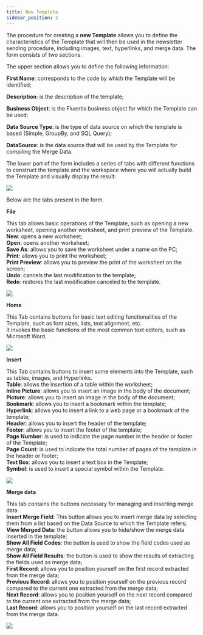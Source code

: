```yaml
---
title: New Template
sidebar_position: 2
---
```


The procedure for creating a **new Template** allows you to define the characteristics of the Template that will then be used in the newsletter sending procedure, including images, text, hyperlinks, and merge data. The form consists of two sections.

The upper section allows you to define the following information:

**First Name**: corresponds to the code by which the Template will be identified;

**Description**: is the description of the template;

**Business Object**: is the Fluentis business object for which the Template can be used;

**Data Source Type**: is the type of data source on which the template is based (Simple, GroupBy, and SQL Query);

**DataSource**: is the data source that will be used by the Template for compiling the Merge Data.

The lower part of the form includes a series of tabs with different functions to construct the template and the workspace where you will actually build the Template and visually display the result:

![](/img/it-it/applications/crm/budget-marketing-automation/template-file.png)

Below are the tabs present in the form.

**File**

This tab allows basic operations of the Template, such as opening a new worksheet, opening another worksheet, and print preview of the Template.  
**New**: opens a new worksheet;  
**Open**: opens another worksheet;  
**Save As**: allows you to save the worksheet under a name on the PC;  
**Print**: allows you to print the worksheet;  
**Print Preview**: allows you to preview the print of the worksheet on the screen;  
**Undo**: cancels the last modification to the template;  
**Redo**: restores the last modification canceled to the template.  

![](/img/it-it/applications/crm/budget-marketing-automation/file.png)

**Home**

This Tab contains buttons for basic text editing functionalities of the Template, such as font sizes, lists, text alignment, etc.  
It invokes the basic functions of the most common text editors, such as Microsoft Word.  

![](/img/it-it/applications/crm/budget-marketing-automation/home.png)

**Insert**

This Tab contains buttons to insert some elements into the Template, such as tables, images, and Hyperlinks.  
**Table**: allows the insertion of a table within the worksheet;  
**Inline Picture**: allows you to insert an image in the body of the document;  
**Picture**: allows you to insert an image in the body of the document;  
**Bookmark**: allows you to insert a bookmark within the template;  
**Hyperlink**: allows you to insert a link to a web page or a bookmark of the template;  
**Header**: allows you to insert the header of the template;  
**Footer**: allows you to insert the footer of the template;  
**Page Number**: is used to indicate the page number in the header or footer of the Template;  
**Page Count**: is used to indicate the total number of pages of the template in the header or footer;  
**Text Box**: allows you to insert a text box in the Template;  
**Symbol**: is used to insert a special symbol within the Template.  

![](/img/it-it/applications/crm/budget-marketing-automation/insert.png)

**Merge data**

This tab contains the buttons necessary for managing and inserting merge data.  
**Insert Merge Field**: This button allows you to insert merge data by selecting them from a list based on the Data Source to which the Template refers;  
**View Merged Data**: the button allows you to hide/show the merge data inserted in the template;  
**Show All Field Codes**: the button is used to show the field codes used as merge data;  
**Show All Field Results**: the button is used to show the results of extracting the fields used as merge data;  
**First Record**: allows you to position yourself on the first record extracted from the merge data;  
**Previous Record**: allows you to position yourself on the previous record compared to the current one extracted from the merge data;  
**Next Record**: allows you to position yourself on the next record compared to the current one extracted from the merge data;  
**Last Record**: allows you to position yourself on the last record extracted from the merge data.  

![](/img/it-it/applications/crm/budget-marketing-automation/merge-data.png)